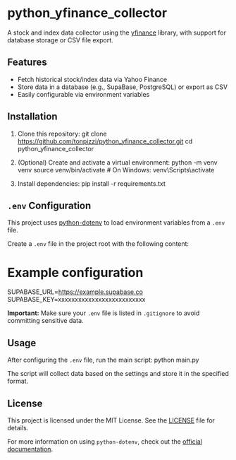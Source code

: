 # python\_yfinance\_collector

A stock and index data collector using the [yfinance](https://pypi.org/project/yfinance/) library, with support for database storage or CSV file export.

## Features

* Fetch historical stock/index data via Yahoo Finance
* Store data in a database (e.g., SupaBase, PostgreSQL) or export as CSV
* Easily configurable via environment variables

## Installation

1. Clone this repository:
   git clone https://github.com/tonpizzi/python_yfinance_collector.git
   cd python_yfinance_collector

2. (Optional) Create and activate a virtual environment:
   python -m venv venv
   source venv/bin/activate  # On Windows: venv\Scripts\activate

3. Install dependencies:
   pip install -r requirements.txt

## `.env` Configuration
This project uses [python-dotenv](https://pypi.org/project/python-dotenv/) to load environment variables from a `.env` file.

Create a `.env` file in the project root with the following content:

# Example configuration
SUPABASE_URL=https://example.supabase.co
SUPABASE_KEY=xxxxxxxxxxxxxxxxxxxxxxxxxx

**Important:** Make sure your `.env` file is listed in `.gitignore` to avoid committing sensitive data.

## Usage
After configuring the `.env` file, run the main script:
python main.py

The script will collect data based on the settings and store it in the specified format.

## License
This project is licensed under the MIT License. See the [LICENSE](LICENSE) file for details.

For more information on using `python-dotenv`, check out the [official documentation](https://github.com/theskumar/python-dotenv/blob/main/README.md).

